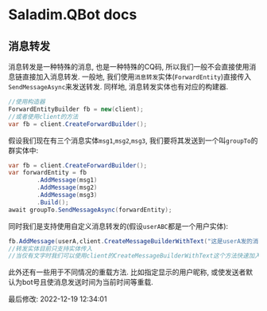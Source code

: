 # Saladim.QBot docs

## 消息转发

消息转发是一种特殊的消息, 也是一种特殊的CQ码, 所以我们一般不会直接使用消息链直接加入消息转发. 一般地, 我们使用`消息转发`实体(`ForwardEntity`)直接传入`SendMessageAsync`来发送转发. 同样地, 消息转发实体也有对应的构建器.
```cs
//使用构造器
ForwardEntityBuilder fb = new(client);
//或者使用client的方法
var fb = client.CreateForwardBuilder();
```

假设我们现在有三个消息实体`msg1`,`msg2`,`msg3`, 我们要将其发送到一个叫`groupTo`的群实体中:
```cs
var fb = client.CreateForwardBuilder();
var forwardEntity = fb
        .AddMessage(msg1)
        .AddMessage(msg2)
        .AddMessage(msg3)
        .Build();
await groupTo.SendMessageAsync(forwardEntity);
```

同时我们是支持使用自定义消息转发的(假设`userABC`都是一个用户实体):
```cs
fb.AddMessage(userA,client.CreateMessageBuilderWithText("这是userA发的消息").Build(),DateTime.Now);
//转发实体目前只支持实体传入
//当仅有文字时我们可以使用client的CreateMessageBuilderWithText这个方法快速加入文字
```
此外还有一些用于不同情况的重载方法. 比如指定显示的用户昵称, 或使发送者默认为bot号且使消息发送时间为当前时间等重载.

最后修改: 2022-12-19 12:34:01